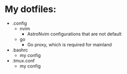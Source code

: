 # My dotfiles:

- .config
  - nvim
    - AstroNvim configurations that are not default
  - go
    - Go proxy, which is required for mainland
- .bashrc
  - my config
- .tmux.conf
  - my config
